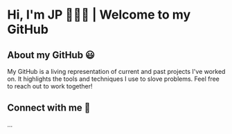 # Hi, I'm JP 👋👨‍💻 | Welcome to my GitHub


## About my GitHub 😃
My GitHub is a living representation of current and past projects I've worked on. It highlights the tools and techniques I use to slove problems. Feel free to reach out to work together!

## Connect with me 📱
...

